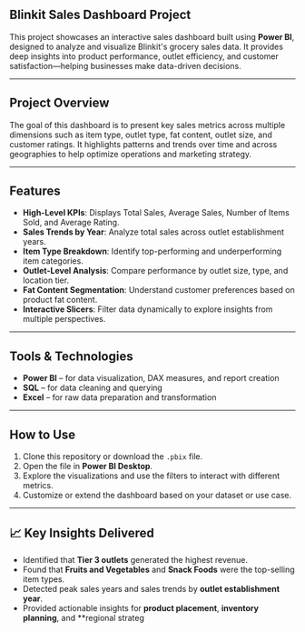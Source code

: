  ## Blinkit Sales Dashboard Project

This project showcases an interactive sales dashboard built using **Power BI**, designed to analyze and visualize Blinkit's grocery sales data. It provides deep insights into product performance, outlet efficiency, and customer satisfaction—helping businesses make data-driven decisions.

---

##  Project Overview

The goal of this dashboard is to present key sales metrics across multiple dimensions such as item type, outlet type, fat content, outlet size, and customer ratings. It highlights patterns and trends over time and across geographies to help optimize operations and marketing strategy.

---

##  Features

-  **High-Level KPIs**: Displays Total Sales, Average Sales, Number of Items Sold, and Average Rating.
-  **Sales Trends by Year**: Analyze total sales across outlet establishment years.
-  **Item Type Breakdown**: Identify top-performing and underperforming item categories.
-  **Outlet-Level Analysis**: Compare performance by outlet size, type, and location tier.
-  **Fat Content Segmentation**: Understand customer preferences based on product fat content.
-  **Interactive Slicers**: Filter data dynamically to explore insights from multiple perspectives.

---

##  Tools & Technologies

- **Power BI** – for data visualization, DAX measures, and report creation  
- **SQL**  – for data cleaning and querying  
- **Excel** – for raw data preparation and transformation  


---

##  How to Use

1. Clone this repository or download the `.pbix` file.
2. Open the file in **Power BI Desktop**.
3. Explore the visualizations and use the filters to interact with different metrics.
4. Customize or extend the dashboard based on your dataset or use case.

---

## 📈 Key Insights Delivered

- Identified that **Tier 3 outlets** generated the highest revenue.
- Found that **Fruits and Vegetables** and **Snack Foods** were the top-selling item types.
- Detected peak sales years and sales trends by **outlet establishment year**.
- Provided actionable insights for **product placement**, **inventory planning**, and **regional strateg
